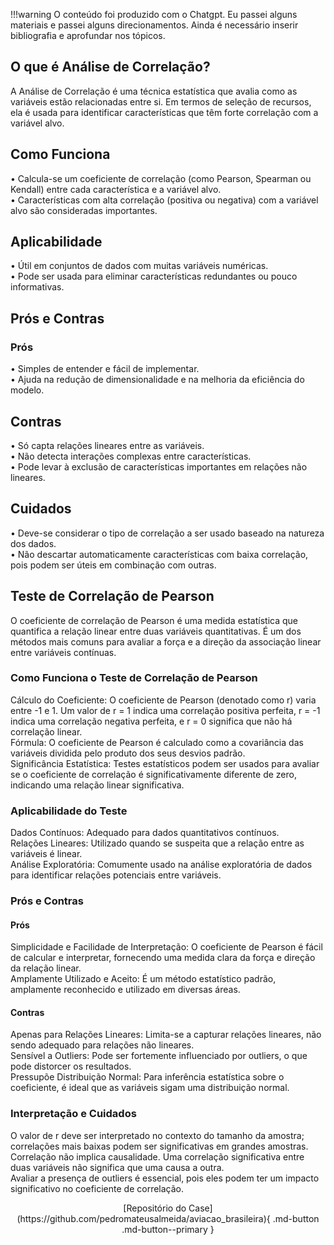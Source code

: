 !!!warning
    O conteúdo foi produzido com o Chatgpt. Eu passei alguns materiais e passei alguns direcionamentos. Ainda é necessário inserir bibliografia e aprofundar nos tópicos. 
## O que é Análise de Correlação?
A Análise de Correlação é uma técnica estatística que avalia como as variáveis estão relacionadas entre si. Em termos de seleção de recursos, ela é usada para identificar características que têm forte correlação com a variável alvo.<br />
## Como Funciona
•	Calcula-se um coeficiente de correlação (como Pearson, Spearman ou Kendall) entre cada característica e a variável alvo.<br />
•	Características com alta correlação (positiva ou negativa) com a variável alvo são consideradas importantes.<br />
## Aplicabilidade
•	Útil em conjuntos de dados com muitas variáveis numéricas.<br />
•	Pode ser usada para eliminar características redundantes ou pouco informativas.<br />
## Prós e Contras
### Prós
•	Simples de entender e fácil de implementar.<br />
•	Ajuda na redução de dimensionalidade e na melhoria da eficiência do modelo.<br />
## Contras
•	Só capta relações lineares entre as variáveis.<br />
•	Não detecta interações complexas entre características.<br />
•	Pode levar à exclusão de características importantes em relações não lineares.<br />
## Cuidados
•	Deve-se considerar o tipo de correlação a ser usado baseado na natureza dos dados.<br />
•	Não descartar automaticamente características com baixa correlação, pois podem ser úteis em combinação com outras.<br />


## Teste de Correlação de Pearson
O coeficiente de correlação de Pearson é uma medida estatística que quantifica a relação linear entre duas variáveis quantitativas. É um dos métodos mais comuns para avaliar a força e a direção da associação linear entre variáveis contínuas.<br />

### Como Funciona o Teste de Correlação de Pearson
Cálculo do Coeficiente: O coeficiente de Pearson (denotado como r) varia entre -1 e 1. Um valor de r = 1 indica uma correlação positiva perfeita, r = -1 indica uma correlação negativa perfeita, e r = 0 significa que não há correlação linear.<br />
Fórmula: O coeficiente de Pearson é calculado como a covariância das variáveis dividida pelo produto dos seus desvios padrão.<br />
Significância Estatística: Testes estatísticos podem ser usados para avaliar se o coeficiente de correlação é significativamente diferente de zero, indicando uma relação linear significativa.<br />

### Aplicabilidade do Teste
Dados Contínuos: Adequado para dados quantitativos contínuos.<br />
Relações Lineares: Utilizado quando se suspeita que a relação entre as variáveis é linear.<br />
Análise Exploratória: Comumente usado na análise exploratória de dados para identificar relações potenciais entre variáveis.<br />

### Prós e Contras
#### Prós
Simplicidade e Facilidade de Interpretação: O coeficiente de Pearson é fácil de calcular e interpretar, fornecendo uma medida clara da força e direção da relação linear.<br />
Amplamente Utilizado e Aceito: É um método estatístico padrão, amplamente reconhecido e utilizado em diversas áreas.<br />
#### Contras
Apenas para Relações Lineares: Limita-se a capturar relações lineares, não sendo adequado para relações não lineares.<br />
Sensível a Outliers: Pode ser fortemente influenciado por outliers, o que pode distorcer os resultados.<br />
Pressupõe Distribuição Normal: Para inferência estatística sobre o coeficiente, é ideal que as variáveis sigam uma distribuição normal.<br />

### Interpretação e Cuidados
O valor de r deve ser interpretado no contexto do tamanho da amostra; correlações mais baixas podem ser significativas em grandes amostras.<br />
Correlação não implica causalidade. Uma correlação significativa entre duas variáveis não significa que uma causa a outra.<br />
Avaliar a presença de outliers é essencial, pois eles podem ter um impacto significativo no coeficiente de correlação.<br />

<center>
[Repositório do Case](https://github.com/pedromateusalmeida/aviacao_brasileira){ .md-button .md-button--primary }
<center>
&nbsp;&nbsp;&nbsp;&nbsp;&nbsp;&nbsp;&nbsp;&nbsp;&nbsp;&nbsp;